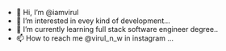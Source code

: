 - 👋 Hi, I’m @iamvirul
- 👀 I’m interested in evey kind of development...
- 🌱 I’m currently learning full stack software engineer degree..
- 📫 How to reach me @virul_n_w in instagram ...

<!---
iamvirul/iamvirul is a ✨ special ✨ repository because its `README.md` (this file) appears on your GitHub profile.
You can click the Preview link to take a look at your changes.
--->
